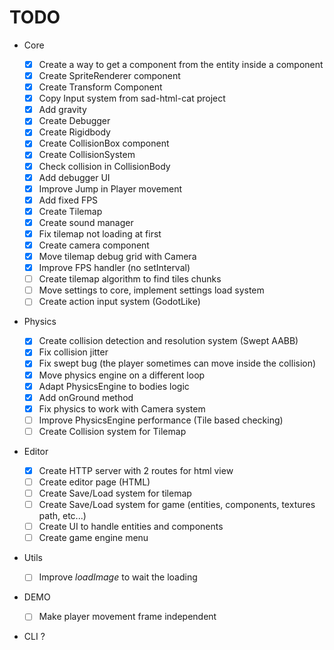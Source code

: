 # TODO

-   Core

    -   [x] Create a way to get a component from the entity inside a component
    -   [x] Create SpriteRenderer component
    -   [x] Create Transform Component
    -   [x] Copy Input system from sad-html-cat project
    -   [x] Add gravity
    -   [x] Create Debugger
    -   [x] Create Rigidbody
    -   [x] Create CollisionBox component
    -   [x] Create CollisionSystem
    -   [x] Check collision in CollisionBody
    -   [x] Add debugger UI
    -   [x] Improve Jump in Player movement
    -   [x] Add fixed FPS
    -   [x] Create Tilemap
    -   [x] Create sound manager
    -   [x] Fix tilemap not loading at first
    -   [x] Create camera component
    -   [x] Move tilemap debug grid with Camera
    -   [x] Improve FPS handler (no setInterval)
    -   [ ] Create tilemap algorithm to find tiles chunks
    -   [ ] Move settings to core, implement settings load system
    -   [ ] Create action input system (GodotLike)

-   Physics

    -   [x] Create collision detection and resolution system (Swept AABB)
    -   [x] Fix collision jitter
    -   [x] Fix swept bug (the player sometimes can move inside the collision)
    -   [x] Move physics engine on a different loop
    -   [x] Adapt PhysicsEngine to bodies logic
    -   [x] Add onGround method
    -   [x] Fix physics to work with Camera system
    -   [ ] Improve PhysicsEngine performance (Tile based checking)
    -   [ ] Create Collision system for Tilemap

-   Editor

    -   [x] Create HTTP server with 2 routes for html view
    -   [ ] Create editor page (HTML)
    -   [ ] Create Save/Load system for tilemap
    -   [ ] Create Save/Load system for game (entities, components, textures path, etc...)
    -   [ ] Create UI to handle entities and components
    -   [ ] Create game engine menu

-   Utils

    -   [ ] Improve _loadImage_ to wait the loading

-   DEMO

    -   [ ] Make player movement frame independent

-   CLI ?
